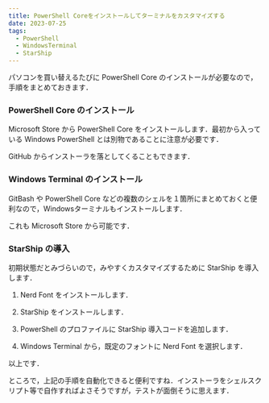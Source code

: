 ```yaml
---
title: PowerShell Coreをインストールしてターミナルをカスタマイズする
date: 2023-07-25
tags:
  - PowerShell
  - WindowsTerminal
  - StarShip
---
```


パソコンを買い替えるたびに PowerShell Core のインストールが必要なので，手順をまとめておきます．

### PowerShell Core のインストール

Microsoft Store から PowerShell Core をインストールします．最初から入っている Windows PowerShell とは別物であることに注意が必要です．

GitHub からインストーラを落としてくることもできます．

### Windows Terminal のインストール

GitBash や PowerShell Core などの複数のシェルを１箇所にまとめておくと便利なので，Windowsターミナルもインストールします．

これも Microsoft Store から可能です．

### StarShip の導入

初期状態だとみづらいので，みやすくカスタマイズするために StarShip を導入します．

1. Nerd Font をインストールします．

1. StarShip をインストールします．

1. PowerShell のプロファイルに StarShip 導入コードを追加します．

1. Windows Terminal から，既定のフォントに Nerd Font を選択します．

以上です．

ところで，上記の手順を自動化できると便利ですね．インストーラをシェルスクリプト等で自作すればよさそうですが，テストが面倒そうに思えます．
